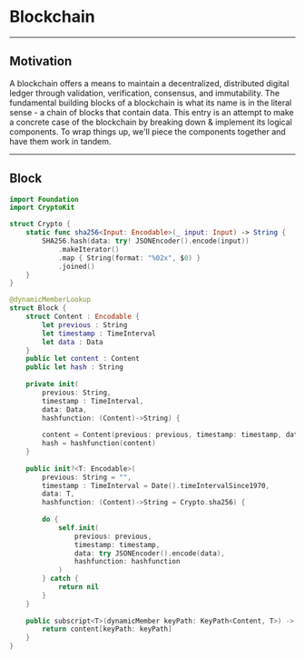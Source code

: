# Blockchain
---
## Motivation
A blockchain offers a means to maintain a decentralized, distributed digital ledger through validation, verification, consensus, and immutability. 
The fundamental building blocks of a blockchain is what its name is in the literal sense - a chain of blocks that contain data. 
This entry is an attempt to make a concrete case of the blockchain by breaking down & implement its logical components. 
To wrap things up, we'll piece the components together and have them work in tandem.

---
## Block
```Swift
import Foundation
import CryptoKit

struct Crypto {
    static func sha256<Input: Encodable>(_ input: Input) -> String {
        SHA256.hash(data: try! JSONEncoder().encode(input))
            .makeIterator()
            .map { String(format: "%02x", $0) }
            .joined()
    }
}

@dynamicMemberLookup
struct Block {
    struct Content : Encodable {
        let previous : String
        let timestamp : TimeInterval
        let data : Data
    }
    public let content : Content
    public let hash : String
    
    private init(
        previous: String,
        timestamp : TimeInterval,
        data: Data,
        hashfunction: (Content)->String) {
        
        content = Content(previous: previous, timestamp: timestamp, data: data)
        hash = hashfunction(content)
    }
    
    public init?<T: Encodable>(
        previous: String = "",
        timestamp : TimeInterval = Date().timeIntervalSince1970,
        data: T,
        hashfunction: (Content)->String = Crypto.sha256) {
        
        do {
            self.init(
                previous: previous,
                timestamp: timestamp,
                data: try JSONEncoder().encode(data),
                hashfunction: hashfunction
            )
        } catch {
            return nil
        }
    }
    
    public subscript<T>(dynamicMember keyPath: KeyPath<Content, T>) -> T {
        return content[keyPath: keyPath]
    }
}
```
